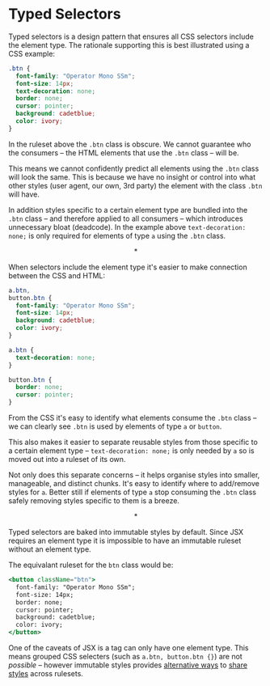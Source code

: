 # Typed Selectors

Typed selectors is a design pattern that ensures all CSS selectors include the element type. The rationale supporting this is best illustrated using a CSS example:

```css
.btn {
  font-family: "Operator Mono SSm";
  font-size: 14px;
  text-decoration: none;
  border: none;
  cursor: pointer;
  background: cadetblue;
  color: ivory;
}
```

In the ruleset above the `.btn` class is obscure. We cannot guarantee who the consumers – the HTML elements that use the `.btn` class – will be.

This means we cannot confidently predict all elements using the `.btn` class will look the same. This is because we have no insight or control into what other styles (user agent, our own, 3rd party) the element with the class `.btn` will have.

In addition styles specific to a certain element type are bundled into the `.btn` class – and therefore applied to all consumers – which introduces unnecessary bloat (deadcode). In the example above `text-decoration: none;` is only required for elements of type `a` using the `.btn` class.

<center>*</center>

When selectors include the element type it's easier to make connection between the CSS and HTML:

```css
a.btn,
button.btn {
  font-family: "Operator Mono SSm";
  font-size: 14px;
  background: cadetblue;
  color: ivory;
}

a.btn {
  text-decoration: none;
}

button.btn {
  border: none;
  cursor: pointer;
}
```

From the CSS it's easy to identify what elements consume the `.btn` class – we can clearly see `.btn` is used by elements of type `a` or `button`.

This also makes it easier to separate reusable styles from those specific to a certain element type – `text-decoration: none;` is only needed by `a` so is moved out into a ruleset of its own.

Not only does this separate concerns – it helps organise styles into smaller, manageable, and distinct chunks. It's easy to identify where to add/remove styles for `a`. Better still if elements of type `a` stop consuming the `.btn` class safely removing styles specific to them is a breeze.

<center>*</center>

Typed selectors are baked into immutable styles by default. Since JSX requires an element type it is impossible to have an immutable ruleset without an element type.

The equivalant ruleset for the `btn` class would be:

```jsx
<button className="btn">
  font-family: "Operator Mono SSm";
  font-size: 14px;
  border: none;
  cursor: pointer;
  background: cadetblue;
  color: ivory;
</button>
```

One of the caveats of JSX is a tag can only have one element type. This means grouped CSS selecters (such as `a.btn, button.btn {}`) are not *possible* – however immutable styles provides [alternative ways](detached-rulesets) to [share styles](mixins?) across rulesets.
